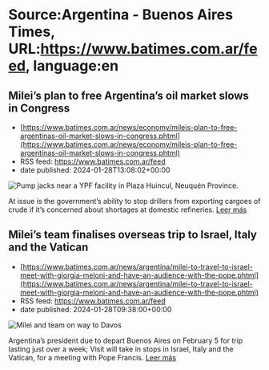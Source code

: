 # Source:Argentina - Buenos Aires Times, URL:https://www.batimes.com.ar/feed, language:en

## Milei’s plan to free Argentina’s oil market slows in Congress
 - [https://www.batimes.com.ar/news/economy/mileis-plan-to-free-argentinas-oil-market-slows-in-congress.phtml](https://www.batimes.com.ar/news/economy/mileis-plan-to-free-argentinas-oil-market-slows-in-congress.phtml)
 - RSS feed: https://www.batimes.com.ar/feed
 - date published: 2024-01-28T13:08:02+00:00

<p><img alt="Pump jacks near a YPF facility in Plaza Huincul, Neuquén Province." src="https://fotos.perfil.com/2024/01/28/trim/540/304/pump-jacks-near-a-ypf-facility-in-plaza-huincul-neuquen-province-1745589.jpg" /></p>At issue is the government’s ability to stop drillers from exporting cargoes of crude if it’s concerned about shortages at domestic refineries. <a href="https://www.batimes.com.ar/news/economy/mileis-plan-to-free-argentinas-oil-market-slows-in-congress.phtml">Leer más</a>

## Milei’s team finalises overseas trip to Israel, Italy and the Vatican
 - [https://www.batimes.com.ar/news/argentina/milei-to-travel-to-israel-meet-with-giorgia-meloni-and-have-an-audience-with-the-pope.phtml](https://www.batimes.com.ar/news/argentina/milei-to-travel-to-israel-meet-with-giorgia-meloni-and-have-an-audience-with-the-pope.phtml)
 - RSS feed: https://www.batimes.com.ar/feed
 - date published: 2024-01-28T09:38:00+00:00

<p><img alt="Milei and team on way to Davos" src="https://fotos.perfil.com/2024/01/16/trim/540/304/milei-and-team-on-way-to-davos-1738727.jpg" /></p>Argentina’s president due to depart Buenos Aires on February 5 for trip lasting just over a week; Visit will take in stops in Israel, Italy and the Vatican, for a meeting with Pope Francis. <a href="https://www.batimes.com.ar/news/argentina/milei-to-travel-to-israel-meet-with-giorgia-meloni-and-have-an-audience-with-the-pope.phtml">Leer más</a>


